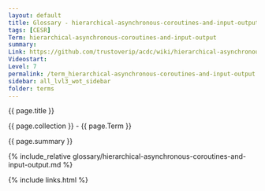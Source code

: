 ```yaml
---
layout: default
title: Glossary - hierarchical-asynchronous-coroutines-and-input-output
tags: [CESR]
Term: hierarchical-asynchronous-coroutines-and-input-output
summary: 
Link: https://github.com/trustoverip/acdc/wiki/hierarchical-asynchronous-coroutines-and-input-output.md
Videostart: 
Level: 7
permalink: /term_hierarchical-asynchronous-coroutines-and-input-output.html
sidebar: all_lvl3_wot_sidebar
folder: terms
---
```


{{ page.title }}

{{ page.collection }} - {{ page.Term }}

   {{ page.summary }}

{% include_relative glossary/hierarchical-asynchronous-coroutines-and-input-output.md %}

 {% include links.html %} 
